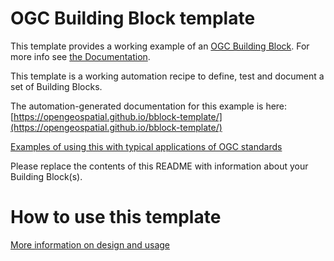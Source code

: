 # OGC Building Block template

This template provides a working example of an [OGC Building Block](https:blocks.ogc.org). For more info see [the Documentation](https://ogcincubator.github.io/bblocks-docs/).

This template is a working automation recipe to define, test and document a set of Building Blocks.

The automation-generated documentation for this example is here: [https://opengeospatial.github.io/bblock-template/](https://opengeospatial.github.io/bblock-template/)

[Examples of using this with typical applications of OGC standards](https://github.com/ogcincubator/bblocks-examples)

Please replace the contents of this README with information about your Building Block(s).

# How to use this template

[More information on design and usage](https://github.com/opengeospatial/bblock-template/blob/master/USAGE.md)


